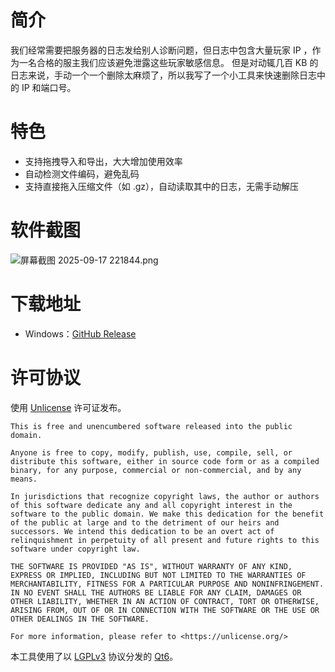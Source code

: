 # 简介

我们经常需要把服务器的日志发给别人诊断问题，但日志中包含大量玩家 IP ，作为一名合格的服主我们应该避免泄露这些玩家敏感信息。
但是对动辄几百 KB 的日志来说，手动一个一个删除太麻烦了，所以我写了一个小工具来快速删除日志中的 IP 和端口号。

# 特色

- 支持拖拽导入和导出，大大增加使用效率
- 自动检测文件编码，避免乱码
- 支持直接拖入压缩文件（如 .gz），自动读取其中的日志，无需手动解压

# 软件截图

![屏幕截图 2025-09-17 221844.png](https://vip.123pan.cn/1815736616/yk6baz03t0n000d7w33hbxu5euj4dmreDIYPAIUwAqQPApxPAIYO.png)

# 下载地址

- Windows：[GitHub Release](https://github.com/Mooshed88-a/MCLogAnonymizer/releases)

# 许可协议

使用 [Unlicense](./LICENSE) 许可证发布。

```
This is free and unencumbered software released into the public domain.

Anyone is free to copy, modify, publish, use, compile, sell, or
distribute this software, either in source code form or as a compiled
binary, for any purpose, commercial or non-commercial, and by any
means.

In jurisdictions that recognize copyright laws, the author or authors
of this software dedicate any and all copyright interest in the
software to the public domain. We make this dedication for the benefit
of the public at large and to the detriment of our heirs and
successors. We intend this dedication to be an overt act of
relinquishment in perpetuity of all present and future rights to this
software under copyright law.

THE SOFTWARE IS PROVIDED "AS IS", WITHOUT WARRANTY OF ANY KIND,
EXPRESS OR IMPLIED, INCLUDING BUT NOT LIMITED TO THE WARRANTIES OF
MERCHANTABILITY, FITNESS FOR A PARTICULAR PURPOSE AND NONINFRINGEMENT.
IN NO EVENT SHALL THE AUTHORS BE LIABLE FOR ANY CLAIM, DAMAGES OR
OTHER LIABILITY, WHETHER IN AN ACTION OF CONTRACT, TORT OR OTHERWISE,
ARISING FROM, OUT OF OR IN CONNECTION WITH THE SOFTWARE OR THE USE OR
OTHER DEALINGS IN THE SOFTWARE.

For more information, please refer to <https://unlicense.org/>
```

本工具使用了以 [LGPLv3](https://doc.qt.io/qt-6/lgpl.html?utm_source=chatgpt.com) 协议分发的 [Qt6](https://www.qt.io/)。

